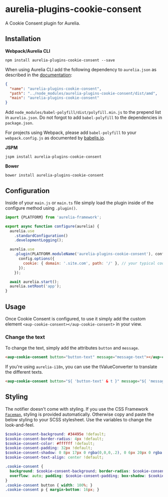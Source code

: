 # aurelia-plugins-cookie-consent

A Cookie Consent plugin for Aurelia.

## Installation

**Webpack/Aurelia CLI**

```shell
npm install aurelia-plugins-cookie-consent --save
```

When using Aurelia CLI add the following dependency to `aurelia.json` as described in the [documentation](http://aurelia.io/docs/build-systems/aurelia-cli#adding-client-libraries-to-your-project):

```json
{
  "name": "aurelia-plugins-cookie-consent",
  "path": "../node_modules/aurelia-plugins-cookie-consent/dist/amd",
  "main": "aurelia-plugins-cookie-consent"
}
```

Add `node_modules/babel-polyfill/dist/polyfill.min.js` to the prepend list in `aurelia.json`. Do not forgot to add `babel-polyfill` to the dependencies in `package.json`.

For projects using Webpack, please add `babel-polyfill` to your `webpack.config.js` as documented by [babeljs.io](https://babeljs.io/docs/usage/polyfill/#usage-in-node--browserify--webpack).

**JSPM**

```shell
jspm install aurelia-plugins-cookie-consent
```

**Bower**

```shell
bower install aurelia-plugins-cookie-consent
```

## Configuration

Inside of your `main.js` or `main.ts` file simply load the plugin inside of the configure method using `.plugin()`.

```javascript
import {PLATFORM} from 'aurelia-framework';

export async function configure(aurelia) {
  aurelia.use
    .standardConfiguration()
    .developmentLogging();

  aurelia.use
    .plugin(PLATFORM.moduleName('aurelia-plugins-cookie-consent'), config => {
      config.options({
        cookie: { domain: '.site.com', path: '/' }, // your typical cookie settings like domain, expires, path and secure
      });
    });

  await aurelia.start();
  aurelia.setRoot('app');
}
```

## Usage

Once Cookie Consent is configured, to use it simply add the custom element `<aup-cookie-consent></aup-cookie-consent>` in your view.

### Change the text

To change the text, simply add the attributes `button` and `message`.

```html
<aup-cookie-consent button="button-text" message="message-text"></aup-cookie-consent>
```

If you're using `aurelia-i18n`, you can use the tValueConverter to translate the different texts.

```html
<aup-cookie-consent button="${ 'button-text' & t }" message="${ 'message-text' & t }"></aup-cookie-consent>
```

## Styling

The notifier doesn't come with styling. If you use the CSS Framework [`Faceman`](<http://faceman.io>), styling is provided automatically. Otherwise copy and paste the below styling to your SCSS stylesheet. Use the variables to change the look-and-feel.

```scss
$cookie-consent-background: #34495e !default;
$cookie-consent-border-radius: 4px !default;
$cookie-consent-color: #ffffff !default;
$cookie-consent-padding: 32px !default;
$cookie-consent-shadow: 0 8px 17px 0 rgba(0,0,0,.2), 0 6px 20px 0 rgba(0,0,0,.19) !default;
$cookie-consent-text-align: center !default;

.cookie-consent {
  background: $cookie-consent-background; border-radius: $cookie-consent-border-radius; color: $cookie-consent-color;
  overflow: auto; padding: $cookie-consent-padding; box-shadow: $cookie-consent-shadow; text-align: $cookie-consent-text-align;
}
.cookie-consent button { width: 100%; }
.cookie-consent p { margin-bottom: 16px; }
```